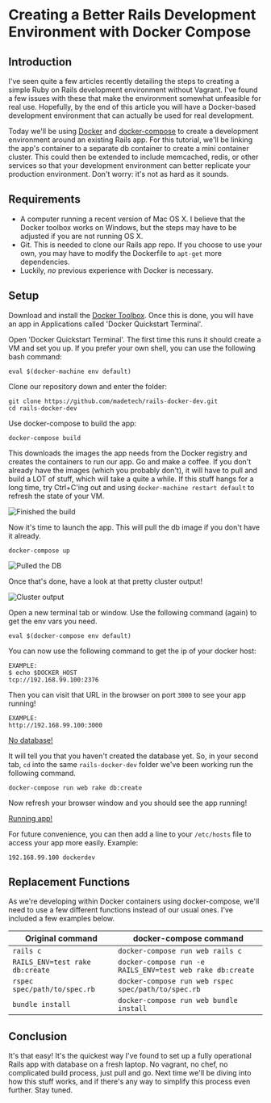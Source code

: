 # Creating a Better Rails Development Environment with Docker Compose

## Introduction
I've seen quite a few articles recently detailing the steps to creating a simple Ruby on Rails development environment without Vagrant. I've found a few issues with these that make the environment somewhat unfeasible for real use. Hopefully, by the end of this article you will have a Docker-based development environment that can actually be used for real development.

Today we'll be using [Docker](http://docker.io) and [docker-compose](https://docs.docker.com/compose/) to create a development environment around an existing Rails app. For this tutorial, we'll be linking the app's container to a separate db container to create a mini container cluster. This could then be extended to include memcached, redis, or other services so that your development environment can better replicate your production environment. Don't worry: it's not as hard as it sounds.

## Requirements

* A computer running a recent version of Mac OS X. I believe that the Docker toolbox works on Windows, but the steps may have to be adjusted if you are not running OS X.
* Git. This is needed to clone our Rails app repo. If you choose to use your own, you may have to modify the Dockerfile to `apt-get` more dependencies.
* Luckily, *no* previous experience with Docker is necessary.

## Setup

Download and install the [Docker Toolbox](https://www.docker.com/toolbox). Once this is done, you will have an app in Applications called 'Docker Quickstart Terminal'.

Open 'Docker Quickstart Terminal'. The first time this runs it should create a VM and set you up. If you prefer your own shell, you can use the following bash command:

```
eval $(docker-machine env default)
```

Clone our repository down and enter the folder:
```
git clone https://github.com/madetech/rails-docker-dev.git
cd rails-docker-dev
```

Use docker-compose to build the app:

```
docker-compose build
```

This downloads the images the app needs from the Docker registry and creates the containers to run our app. Go and make a coffee. If you don't already have the images (which you probably don't), it will have to pull and build a LOT of stuff, which will take a quite a while. If this stuff hangs for a long time, try Ctrl+C'ing out and using `docker-machine restart default` to refresh the state of your VM.

![Finished the build](http://i.imgur.com/30uj8At.png)

Now it's time to launch the app. This will pull the db image if you don't have it already.

```
docker-compose up
```
![Pulled the DB](http://i.imgur.com/9Rc9nqU.png)

Once that's done, have a look at that pretty cluster output!

![Cluster output](http://i.imgur.com/r76o3aj.png)

Open a new terminal tab or window. Use the following command (again) to get the env vars you need.

```
eval $(docker-compose env default)
```

You can now use the following command to get the ip of your docker host:

```
EXAMPLE:
$ echo $DOCKER_HOST
tcp://192.168.99.100:2376
```

Then you can visit that URL in the browser on port `3000` to see your app running!

```
EXAMPLE:
http://192.168.99.100:3000
```

[No database!](http://i.imgur.com/kQdQDMf.png)

It will tell you that you haven't created the database yet. So, in your second tab, `cd` into the same `rails-docker-dev` folder we've been working run the following command.

```
docker-compose run web rake db:create
```

Now refresh your browser window and you should see the app running!

[Running app!](http://i.imgur.com/Pj8zcdR.png)

For future convenience, you can then add a line to your `/etc/hosts` file to access your app more easily. Example:

```
192.168.99.100 dockerdev
```

## Replacement Functions

As we're developing within Docker containers using docker-compose, we'll need to use a few different functions instead of our usual ones. I've included a few examples below.

| Original command | docker-compose command |
|--------------------|----------------------|
| `rails c`          | `docker-compose run web rails c` |
| `RAILS_ENV=test rake db:create` | `docker-compose run -e RAILS_ENV=test web rake db:create` |
| `rspec spec/path/to/spec.rb`    | `docker-compose run web rspec spec/path/to/spec.rb` |
| `bundle install`                | `docker-compose run web bundle install` |

## Conclusion

It's that easy! It's the quickest way I've found to set up a fully operational Rails app with database on a fresh laptop. No vagrant, no chef, no complicated build process, just pull and go. Next time we'll be diving into how this stuff works, and if there's any way to simplify this process even further. Stay tuned.
